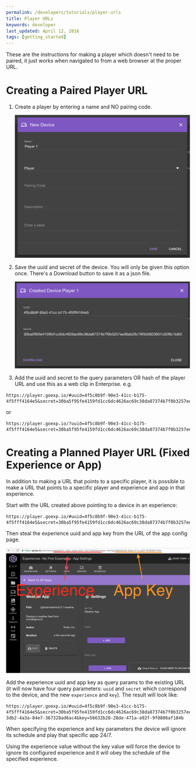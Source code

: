 ```yaml
---
permalink: /developers/tutorials/player-urls
title: Player URLs
keywords: developer
last_updated: April 12, 2016
tags: [getting_started]
---
```


These are the instructions for making a player which doesn't need to be paired, it just works when navigated to from a web browser at the proper URL.

# Creating a Paired Player URL

1. Create a player by entering a name and NO pairing code.

    ![Create New Device](/common_images/developers/playerUrls/creating_new_device.png)

2. Save the uuid and secret of the device. You will only be given this option once. There's a Download button to save it as a json file.

    ![Save Uuid and Secret](/common_images/developers/playerUrls/uuid_and_secret.png)

3. Add the uuid and secret to the query parameters OR hash of the player URL and use this as a web clip in Enterprise. e.g.

  ```
  https://player.goexp.io/#uuid=4f5c8b9f-90e3-41cc-b175-4f5fff4164e5&secret=30ba5f95fe4159fd1cc6dc4626ac69c38da87374b7f0b3257ee36ab29c79f3d3823607c0
  ```

  or

  ```
  https://player.goexp.io/?uuid=4f5c8b9f-90e3-41cc-b175-4f5fff4164e5&secret=30ba5f95fe4159fd1cc6dc4626ac69c38da87374b7f0b3257ee36ab29c79f3d3823607c0
  ```

# Creating a Planned Player URL (Fixed Experience or App)

In addition to making a URL that points to a specific player, it is possible to make a URL that points to a specific player and experience and app in that experience.

Start with the URL created above pointing to a device in an experience:

  ```
  https://player.goexp.io/#uuid=4f5c8b9f-90e3-41cc-b175-4f5fff4164e5&secret=30ba5f95fe4159fd1cc6dc4626ac69c38da87374b7f0b3257ee36ab29c79f3d3823607c0
  ```

Then steal the experience uuid and app key from the URL of the app config page.


![Planned Player URL](/common_images/developers/playerUrls/planned_player_url.png)

Add the experience uuid and app key as query params to the existing URL (it will now have four query parameters: `uuid` and `secret` which correspond to the device, and the new `experience` and `key`). The result will look like:

  ```
  https://player.goexp.io/#uuid=4f5c8b9f-90e3-41cc-b175-4f5fff4164e5&secret=30ba5f95fe4159fd1cc6dc4626ac69c38da87374b7f0b3257ee36ab29c79f3d3823607c0&experience=defa3531-3db2-4a3a-84e7-367328ad6ac4&key=56632b28-28de-471a-a92f-9f0806af184b
  ```

When specifying the experience and key parameters the device will ignore its schedule and play that specific app 24/7.

Using the experience value without the key value will force the device to ignore its configured experience and it will obey the schedule of the specified experience.
